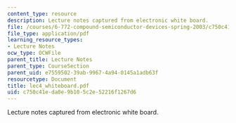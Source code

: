 ```yaml
---
content_type: resource
description: Lecture notes captured from electronic white board.
file: /courses/6-772-compound-semiconductor-devices-spring-2003/c750c41eda0e9b105c2e52216f1267d6_lec4_whiteboard.pdf
file_type: application/pdf
learning_resource_types:
- Lecture Notes
ocw_type: OCWFile
parent_title: Lecture Notes
parent_type: CourseSection
parent_uid: e7559502-39ab-9967-4a94-0145a1adb63f
resourcetype: Document
title: lec4_whiteboard.pdf
uid: c750c41e-da0e-9b10-5c2e-52216f1267d6
---
```

Lecture notes captured from electronic white board.

